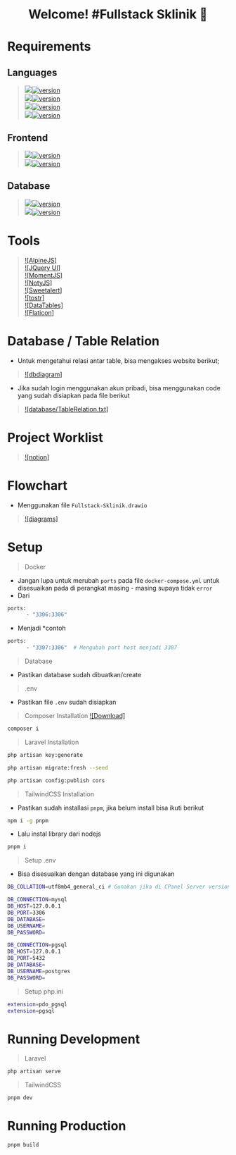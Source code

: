 <h1 align='center'>Welcome! #Fullstack Sklinik 🚀</h1>

# Requirements
## Languages
> [<img src="https://img.shields.io/badge/PHP-777BB4?style=for-the-badge&logo=php&logoColor=white" />![version](https://img.shields.io/badge/version-8.2.12-blue)](https://sourceforge.net/projects/xampp/files/XAMPP%20Windows/8.2.12/xampp-windows-x64-8.2.12-0-VS16-installer.exe/download) </br>
> [<img src="https://img.shields.io/badge/Laravel-FF2D20?style=for-the-badge&logo=laravel&logoColor=white" />![version](https://img.shields.io/badge/version-11.xx-blue)](https://laravel.com/docs/11.x/installation) </br>
> [<img src="https://img.shields.io/badge/jQuery-0769AD?style=for-the-badge&logo=jquery&logoColor=white" />![version](https://img.shields.io/badge/version-3.7.1-blue)](https://cdnjs.com/libraries/jquery) </br>
> [<img src="https://img.shields.io/badge/Node%20js-339933?style=for-the-badge&logo=nodedotjs&logoColor=white" />![version](https://img.shields.io/badge/version-21.7.1-blue)](https://nodejs.org/en/download/prebuilt-installer) </br>

## Frontend
> [<img src="https://img.shields.io/badge/Font_Awesome-339AF0?style=for-the-badge&logo=fontawesome&logoColor=white" />![version](https://img.shields.io/badge/version-6.5.2-blue)](https://cdnjs.com/libraries/font-awesome) </br>
> [<img src="https://img.shields.io/badge/Tailwind_CSS-38B2AC?style=for-the-badge&logo=tailwind-css&logoColor=white" />![version](https://img.shields.io/badge/version-1.7-blue)](https://tailwindcss.com/docs/guides/vite#vue) </br>

## Database
> [<img src="https://img.shields.io/badge/MySQL-005C84?style=for-the-badge&logo=mysql&logoColor=white" />![version](https://img.shields.io/badge/version-8.0.39-blue)](https://dev.mysql.com/downloads/installer/) </br>
> [<img src="https://img.shields.io/badge/PostgreSQL-316192?style=for-the-badge&logo=postgresql&logoColor=white" />![version](https://img.shields.io/badge/version-17.2-blue)](https://www.enterprisedb.com/downloads/postgres-postgresql-downloads) </br>

# Tools
> [![AlpineJS]](https://alpinejs.dev/essentials/installation) </br>
> [![JQuery UI]](https://jqueryui.com) </br>
> [![MomentJS]](https://momentjs.com) </br>
> [![NotyJS]](https://www.jsdelivr.com/package/npm/noty) </br>
> [![Sweetalert]](https://sweetalert2.github.io) </br>
> [![tostr]](https://www.jsdelivr.com/package/npm/toastr) </br>
> [![DataTables]](https://datatables.net/download/) </br>
> [![Flaticon]](https://www.flaticon.com/search?color=color) </br>

# Database / Table Relation
- Untuk mengetahui relasi antar table, bisa mengakses website berikut;
> [![dbdiagram]](https://dbdiagram.io/d) </br>
- Jika sudah login menggunakan akun pribadi, bisa menggunakan code yang sudah disiapkan pada file berikut
> [![database/TableRelation.txt]](https://github.com/skuadolan/fullstack-sklinik/tree/main/database/TableRelation.txt) </br>

# Project Worklist
> [![notion]](https://www.notion.so/skuadproduction/Fullstack-Klinik-fd00424e9f0f4871996679934edb861a) </br>

# Flowchart
- Menggunakan file `Fullstack-Sklinik.drawio`
> [![diagrams]](https://app.diagrams.net) </br>

# Setup
> Docker
- Jangan lupa untuk merubah `ports` pada file `docker-compose.yml` untuk disesuaikan pada di perangkat masing - masing supaya tidak `error`
- Dari
```bash
ports:
      - "3306:3306"
```
- Menjadi *contoh
```bash
ports:
      - "3307:3306"  # Mengubah port host menjadi 3307
```

> Database
- Pastikan database sudah dibuatkan/create
> .env
- Pastikan file `.env` sudah disiapkan
> Composer Installation
> [![Download]](https://getcomposer.org/download/) </br>
```bash
composer i
```
> Laravel Installation
```bash
php artisan key:generate
```
```bash
php artisan migrate:fresh --seed
```
```bash
php artisan config:publish cors
```
> TailwindCSS Installation
- Pastikan sudah installasi `pnpm`, jika belum install bisa ikuti berikut
```bash
npm i -g pnpm
```
- Lalu instal library dari nodejs
```bash
pnpm i
```
> Setup .env
- Bisa disesuaikan dengan database yang ini digunakan
```bash
DB_COLLATION=utf8mb4_general_ci # Gunakan jika di CPanel Server version: 10.6.17-MariaDB-cll-lve - MariaDB Server

DB_CONNECTION=mysql
DB_HOST=127.0.0.1
DB_PORT=3306
DB_DATABASE=
DB_USERNAME=
DB_PASSWORD=
```
```bash
DB_CONNECTION=pgsql
DB_HOST=127.0.0.1
DB_PORT=5432
DB_DATABASE=
DB_USERNAME=postgres
DB_PASSWORD=
```
> Setup php.ini
```bash
extension=pdo_pgsql
extension=pgsql
```

# Running Development
> Laravel
```bash
php artisan serve
```
> TailwindCSS
```bash
pnpm dev
```

# Running Production
```bash
pnpm build
```
